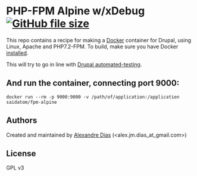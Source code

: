 PHP-FPM Alpine w/xDebug [![GitHub file size](https://img.shields.io/github/size/webcaetano/craft/build/phaser-craft.min.js.svg?style=for-the-badge)](https://github.com/saidatom/fpm-alpine)
=============

This repo contains a recipe for making a [Docker](http://docker.io) container for Drupal, using Linux, Apache and PHP7.2-FPM.
To build, make sure you have Docker [installed](http://www.docker.io/gettingstarted/).

This will try to go in line with [Drupal automated-testing](https://drupal.org/automated-testing).

## And run the container, connecting port 9000:
```
docker run --rm -p 9000:9000 -v /path/of/application:/application saidatom/fpm-alpine
```

## Authors

Created and maintained by [Alexandre Dias][author] (<alex.jm.dias_at_gmail.com>)

## License
GPL v3

[author]:                 https://github.com/saidatom
